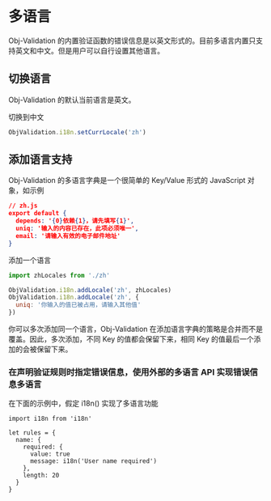 # 多语言
Obj-Validation 的内置验证函数的错误信息是以英文形式的。目前多语言内置只支持英文和中文。但是用户可以自行设置其他语言。

## 切换语言
Obj-Validation 的默认当前语言是英文。

切换到中文
```javascript
ObjValidation.i18n.setCurrLocale('zh')
```

## 添加语言支持
Obj-Validation 的多语言字典是一个很简单的 Key/Value 形式的 JavaScript 对象，如示例

```json
// zh.js
export default {
  depends: '{0}依赖{1}，请先填写{1}',
  uniq: '输入的内容已存在，此项必须唯一',
  email: '请输入有效的电子邮件地址'
}
```

添加一个语言

```javascript
import zhLocales from './zh'

ObjValidation.i18n.addLocale('zh', zhLocales)
ObjValidation.i18n.addLocale('zh', {
  uniq: '你输入的值已被占用，请输入其他值'
})
```

你可以多次添加同一个语言，Obj-Validation 在添加语言字典的策略是合并而不是覆盖。因此，多次添加，不同 Key 的值都会保留下来，相同 Key 的值最后一个添加的会被保留下来。

### 在声明验证规则时指定错误信息，使用外部的多语言 API 实现错误信息多语言

在下面的示例中，假定 i18n() 实现了多语言功能
```
import i18n from 'i18n'

let rules = {
  name: {
    required: {
      value: true
      message: i18n('User name required')
    },
    length: 20
  }
}
```
